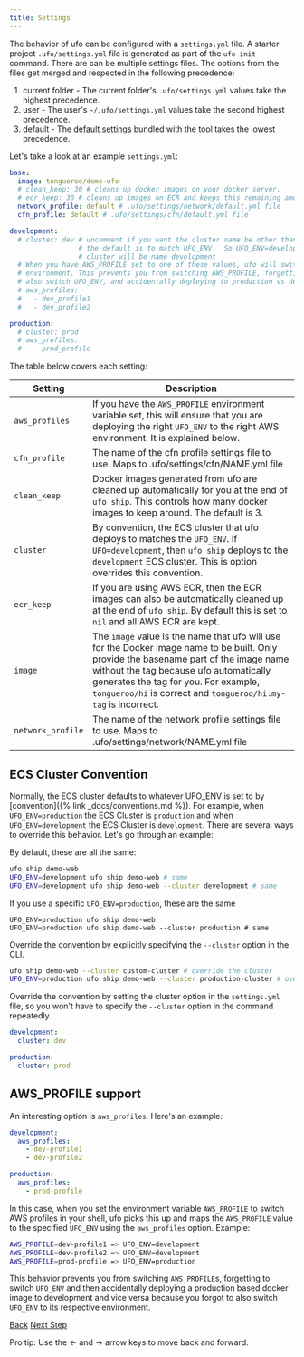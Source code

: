 ```yaml
---
title: Settings
---
```


The behavior of ufo can be configured with a `settings.yml` file.  A starter project `.ufo/settings.yml` file is generated as part of the `ufo init` command. There are can be multiple settings files. The options from the files get merged and respected in the following precedence:

1. current folder - The current folder's `.ufo/settings.yml` values take the highest precedence.
2. user - The user's `~/.ufo/settings.yml` values take the second highest precedence.
3. default - The [default settings](https://github.com/tongueroo/ufo/blob/master/lib/ufo/default/settings.yml) bundled with the tool takes the lowest precedence.

Let's take a look at an example `settings.yml`:

```yaml
base:
  image: tongueroo/demo-ufo
  # clean_keep: 30 # cleans up docker images on your docker server.
  # ecr_keep: 30 # cleans up images on ECR and keeps this remaining amount. Defaults to keep all.
  network_profile: default # .ufo/settings/network/default.yml file
  cfn_profile: default # .ufo/settings/cfn/default.yml file

development:
  # cluster: dev # uncomment if you want the cluster name be other than the default
                 # the default is to match UFO_ENV.  So UFO_ENV=development means the ECS
                 # cluster will be name development
  # When you have AWS_PROFILE set to one of these values, ufo will switch to the desired
  # environment. This prevents you from switching AWS_PROFILE, forgetting to
  # also switch UFO_ENV, and accidentally deploying to production vs development.
  # aws_profiles:
  #   - dev_profile1
  #   - dev_profile2

production:
  # cluster: prod
  # aws_profiles:
  #   - prod_profile
```

The table below covers each setting:

Setting  | Description
------------- | -------------
`aws_profiles`  | If you have the `AWS_PROFILE` environment variable set, this will ensure that you are deploying the right `UFO_ENV` to the right AWS environment. It is explained below.
`cfn_profile` | The name of the cfn profile settings file to use. Maps to .ufo/settings/cfn/NAME.yml file
`clean_keep`  | Docker images generated from ufo are cleaned up automatically for you at the end of `ufo ship`. This controls how many docker images to keep around. The default is 3.
`cluster`  | By convention, the ECS cluster that ufo deploys to matches the `UFO_ENV`. If `UFO=development`, then `ufo ship` deploys to the `development` ECS cluster. This is option overrides this convention.
`ecr_keep`  | If you are using AWS ECR, then the ECR images can also be automatically cleaned up at the end of `ufo ship`. By default this is set to `nil` and all AWS ECR are kept.
`image`  | The `image` value is the name that ufo will use for the Docker image name to be built.  Only provide the basename part of the image name without the tag because ufo automatically generates the tag for you. For example, `tongueroo/hi` is correct and `tongueroo/hi:my-tag` is incorrect.
`network_profile` | The name of the network profile settings file to use. Maps to .ufo/settings/network/NAME.yml file

## ECS Cluster Convention

Normally, the ECS cluster defaults to whatever UFO_ENV is set to by [convention]({% link _docs/conventions.md %}).  For example, when `UFO_ENV=production` the ECS Cluster is `production` and when `UFO_ENV=development` the ECS Cluster is `development`.  There are several ways to override this behavior. Let's go through an example:

By default, these are all the same:

```sh
ufo ship demo-web
UFO_ENV=development ufo ship demo-web # same
UFO_ENV=development ufo ship demo-web --cluster development # same
```

If you use a specific `UFO_ENV=production`, these are the same

```
UFO_ENV=production ufo ship demo-web
UFO_ENV=production ufo ship demo-web --cluster production # same
```

Override the convention by explicitly specifying the `--cluster` option in the CLI.

```sh
ufo ship demo-web --cluster custom-cluster # override the cluster
UFO_ENV=production ufo ship demo-web --cluster production-cluster # override the cluster
```

Override the convention by setting the cluster option in the `settings.yml` file, so you won't have to specify the `--cluster` option in the command repeatedly.

```yaml
development:
  cluster: dev

production:
  cluster: prod
```


## AWS_PROFILE support

An interesting option is `aws_profiles`.  Here's an example:

```yaml
development:
  aws_profiles:
    - dev-profile1
    - dev-profile2

production:
  aws_profiles:
    - prod-profile
```

In this case, when you set the environment variable `AWS_PROFILE` to switch AWS profiles in your shell, ufo picks this up and maps the `AWS_PROFILE` value to the specified `UFO_ENV` using the `aws_profiles` option.  Example:

```sh
AWS_PROFILE=dev-profile1 => UFO_ENV=development
AWS_PROFILE=dev-profile2 => UFO_ENV=development
AWS_PROFILE=prod-profile => UFO_ENV=production
```

This behavior prevents you from switching `AWS_PROFILE`s, forgetting to switch `UFO_ENV` and then accidentally deploying a production based docker image to development and vice versa because you forgot to also switch `UFO_ENV` to its respective environment.

<a id="prev" class="btn btn-basic" href="{% link _docs/structure.md %}">Back</a>
<a id="next" class="btn btn-primary" href="{% link _docs/load-balancer.md %}">Next Step</a>
<p class="keyboard-tip">Pro tip: Use the <- and -> arrow keys to move back and forward.</p>
